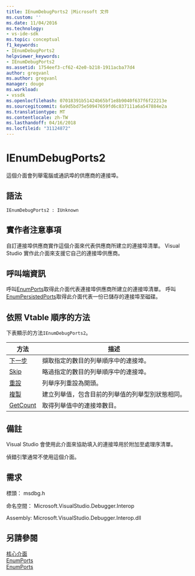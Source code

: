 ```yaml
---
title: IEnumDebugPorts2 |Microsoft 文件
ms.custom: ''
ms.date: 11/04/2016
ms.technology:
- vs-ide-sdk
ms.topic: conceptual
f1_keywords:
- IEnumDebugPorts2
helpviewer_keywords:
- IEnumDebugPorts2
ms.assetid: 1754eef3-cf62-42e0-b218-1911acba77d4
author: gregvanl
ms.author: gregvanl
manager: douge
ms.workload:
- vssdk
ms.openlocfilehash: 07018391b51424b65bf1e8b9040f637f6f22213e
ms.sourcegitcommit: 6a9d5bd75e50947659fd6c837111a6a547884e2a
ms.translationtype: MT
ms.contentlocale: zh-TW
ms.lasthandoff: 04/16/2018
ms.locfileid: "31124872"
---
```

# <a name="ienumdebugports2"></a>IEnumDebugPorts2
這個介面會列舉電腦或通訊埠的供應商的連接埠。  
  
## <a name="syntax"></a>語法  
  
```  
IEnumDebugPorts2 : IUnknown  
```  
  
## <a name="notes-for-implementers"></a>實作者注意事項  
 自訂連接埠供應商實作這個介面來代表供應商所建立的連接埠清單。 Visual Studio 實作此介面來支援它自己的連接埠供應商。  
  
## <a name="notes-for-callers"></a>呼叫端資訊  
 呼叫[EnumPorts](../../../extensibility/debugger/reference/idebugportsupplier2-enumports.md)取得此介面代表連接埠供應商所建立的連接埠清單。 呼叫[EnumPersistedPorts](../../../extensibility/debugger/reference/idebugportsupplier3-enumpersistedports.md)取得此介面代表一份已儲存的連接埠至磁碟。  
  
## <a name="methods-in-vtable-order"></a>依照 Vtable 順序的方法  
 下表顯示的方法`IEnumDebugPorts2`。  
  
|方法|描述|  
|------------|-----------------|  
|[下一步](../../../extensibility/debugger/reference/ienumdebugports2-next.md)|擷取指定的數目的列舉順序中的連接埠。|  
|[Skip](../../../extensibility/debugger/reference/ienumdebugports2-skip.md)|略過指定的數目的列舉順序中的連接埠。|  
|[重設](../../../extensibility/debugger/reference/ienumdebugports2-reset.md)|列舉序列重設為開頭。|  
|[複製](../../../extensibility/debugger/reference/ienumdebugports2-clone.md)|建立列舉值，包含目前的列舉值的列舉型別狀態相同。|  
|[GetCount](../../../extensibility/debugger/reference/ienumdebugports2-getcount.md)|取得列舉值中的連接埠數目。|  
  
## <a name="remarks"></a>備註  
 Visual Studio 會使用此介面來協助填入的連接埠用於附加至處理序清單。  
  
 偵錯引擎通常不使用這個介面。  
  
## <a name="requirements"></a>需求  
 標頭： msdbg.h  
  
 命名空間： Microsoft.VisualStudio.Debugger.Interop  
  
 Assembly: Microsoft.VisualStudio.Debugger.Interop.dll  
  
## <a name="see-also"></a>另請參閱  
 [核心介面](../../../extensibility/debugger/reference/core-interfaces.md)   
 [EnumPorts](../../../extensibility/debugger/reference/idebugcoreserver2-enumports.md)   
 [EnumPorts](../../../extensibility/debugger/reference/idebugportsupplier2-enumports.md)